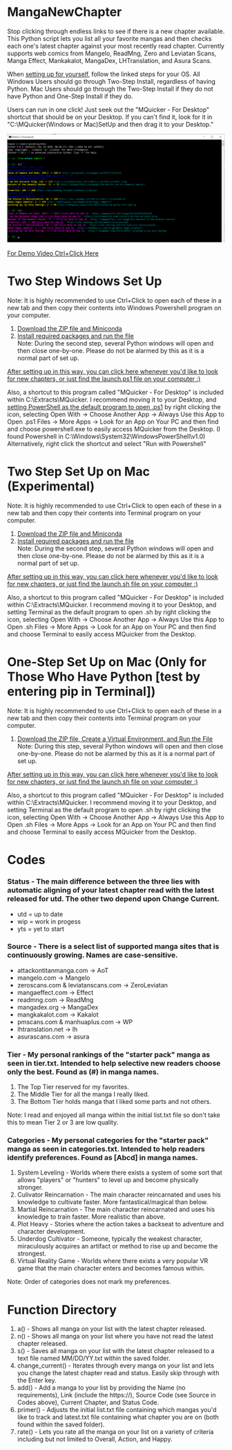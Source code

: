 # MangaNewChapter
Stop clicking through endless links to see if there is a new chapter available. This Python script lets you list all your favorite mangas and then checks each one's latest chapter against your most recently read chapter. Currently supports web comics from Mangelo, ReadMng, Zero and Leviatan Scans, Manga Effect, Mankakalot, MangaDex, LHTranslation, and Asura Scans.

When <a href="#su">setting up for yourself</a>, follow the linked steps for your OS. All Windows Users should go through Two-Step Install, regardless of having Python. Mac Users should go through the Two-Step Install if they do not have Python and One-Step Install if they do.

Users can run in one click! Just seek out the "MQuicker - For Desktop" shortcut that should be on your Desktop. If you can't find it, look for it in "C:\MQuicker\(Windows or Mac)SetUp and then drag it to your Desktop."

<img src="mcheck_ex.png"/>

<a href="https://youtu.be/AyZsZzuTAPg/" target="_blank">For Demo Video Ctrl+Click Here</a>

<h1 id="su">Two Step Windows Set Up</h1>
Note: It is highly recommended to use Ctrl+Click to open each of these in a new tab and then copy their contents into Windows Powershell program on your computer.
<ol>
  <a href="WindowsSetUp\setup.ps1"><li>Download the ZIP file and Miniconda</li></a>
  <a href="WindowsSetUp\setup2.ps1"><li>Install required packages and run the file</li></a>
  Note: During the second step, several Python windows will open and then close one-by-one. Please do not be alarmed by this as it is a normal part of set up.
</ol>
<a href="WindowsSetUp\launch.ps1">After setting up in this way, you can click here whenever you'd like to look for new chapters, or just find the launch.ps1 file on your computer :)</a> <p>Also, a shortcut to this program called "MQuicker - For Desktop" is included within C:\Extracts\MQuicker.
I recommend moving it to your Desktop, and <a href="https://www.top-password.com/blog/set-ps1-script-to-open-with-powershell-by-default/">setting PowerShell as the default program to open .ps1</a> by right clicking the icon, selecting Open With -> Choose Another App -> Always Use this App to Open .ps1 Files -> More Apps -> Look for an App on Your PC and then find and choose powershell.exe to easily access MQuicker from the Desktop.
(I found Powershell in C:\Windows\System32\WindowsPowerShell\v1.0) Alternatively, right click the shortcut and select "Run with Powershell"</p>

<h1 id="2m">Two Step Set Up on Mac (Experimental)</h1>
Note: It is highly recommended to use Ctrl+Click to open each of these in a new tab and then copy their contents into Terminal program on your computer.
<ol>
  <a href="MacSetUp\setup.sh"><li>Download the ZIP file and Miniconda</li></a>
  <a href="MacSetUp\setup2.sh"><li>Install required packages and run the file</li></a>
  Note: During the second step, several Python windows will open and then close one-by-one. Please do not be alarmed by this as it is a normal part of set up.
</ol>
<a href="MacSetUp\">After setting up in this way, you can click here whenever you'd like to look for new chapters, or just find the launch.sh file on your computer :)</a> <p>Also, a shortcut to this program called "MQuicker - For Desktop" is included within C:\Extracts\MQuicker.
I recommend moving it to your Desktop, and setting Terminal as the default program to open .sh by right clicking the icon, selecting Open With -> Choose Another App -> Always Use this App to Open .sh Files -> More Apps -> Look for an App on Your PC and then find and choose Terminal to easily access MQuicker from the Desktop.</p>

<h1 id="2m">One-Step Set Up on Mac (Only for Those Who Have Python [test by entering pip in Terminal])</h1>
Note: It is highly recommended to use Ctrl+Click to open each of these in a new tab and then copy their contents into Terminal program on your computer.
<ol>
  <a href="MacSetUp\setup_for_python_users.sh"><li>Download the ZIP file, Create a Virtual Environment, and Run the File</li></a>
  Note: During this step, several Python windows will open and then close one-by-one. Please do not be alarmed by this as it is a normal part of set up.
</ol>
<a href="MacSetUp\launch.sh">After setting up in this way, you can click here whenever you'd like to look for new chapters, or just find the launch.sh file on your computer :)</a> <p>Also, a shortcut to this program called "MQuicker - For Desktop" is included within C:\Extracts\MQuicker.
I recommend moving it to your Desktop, and setting Terminal as the default program to open .sh by right clicking the icon, selecting Open With -> Choose Another App -> Always Use this App to Open .sh Files -> More Apps -> Look for an App on Your PC and then find and choose Terminal to easily access MQuicker from the Desktop.</p>

# Codes

### Status - The main difference between the three lies with automatic aligning of your latest chapter read with the latest released for utd. The other two depend upon Change Current.
<ul>
  <li>utd = up to date</li>
  <li>wip = work in progess</li>
  <li>yts = yet to start</li>
</ul>

### Source - There is a select list of supported manga sites that is continuously growing. Names are case-sensitive.
<ul>
  <li>attackontitanmanga.com -> AoT</li>
  <li>mangelo.com -> Mangelo</li>
  <li>zeroscans.com & leviatanscans.com -> ZeroLeviatan</li>
  <li>mangaeffect.com -> Effect</li>
  <li>readmng.com -> ReadMng</li>
  <li>mangadex.org -> MangaDex</li>
  <li>mangkakalot.com -> Kakalot</li>
  <li>pmscans.com & manhuaplus.com -> WP</li>
  <li>lhtranslation.net -> lh</li>
  <li>asurascans.com -> asura</li>
 </ul>
 
### Tier - My personal rankings of the "starter pack" manga as seen in tier.txt. Intended to help selective new readers choose only the best. Found as (#) in manga names.
<ol>
  <li>The Top Tier reserved for my favorites.</li>
  <li>The Middle Tier for all the manga I really liked.</li>
  <li>The Bottom Tier holds manga that I liked some parts and not others. </li>
 </ol>
 Note: I read and enjoyed all manga within the initial list.txt file so don't take this to mean Tier 2 or 3 are low quality.
 
### Categories - My personal categories for the "starter pack" manga as seen in categories.txt. Intended to help readers identify preferences. Found as \[Abcd\] in manga names.
<ol>
  <li>System Leveling - Worlds where there exists a system of some sort that allows "players" or "hunters" to level up and become physically stronger.</li>
  <li>Culivator Reincarnation - The main character reincarnated and uses his knowledge to cultivate faster. More fantastical/magical than below.</li>
  <li>Martial Reincarnation - The main character reincarnated and uses his knowledge to train faster. More realistic than above.</li>
  <li>Plot Heavy - Stories where the action takes a backseat to adventure and character development.</li>
  <li>Underdog Cultivator - Someone, typically the weakest character, miraculously acquires an artifact or method to rise up and become the strongest.</li>
  <li>Virtual Reality Game - Worlds where there exists a very popular VR game that the main character enters and becomes famous within.</li>
 </ol>
 Note: Order of categories does not mark my preferences.
 
# Function Directory
<ol>
  <li>a() - Shows all manga on your list with the latest chapter released.</li>
  <li>n() - Shows all manga on your list where you have not read the latest chapter released.</li>
  <li>s() - Saves all manga on your list with the latest chapter released to a text file named MM/DD/YY.txt within the saved folder.</li>
  <li>change_current() - Iterates through every manga on your list and lets you change the latest chapter read and status. Easily skip through with the Enter key.</li>
  <li>add() - Add a manga to your list by providing the Name (no requirements), Link (include the https://), Source Code (see Source in Codes above), Current Chapter, and Status Code.</li>
  <li>primer() - Adjusts the initial list.txt file containing which mangas you'd like to track and latest.txt file containing what chapter you are on (both found within the saved folder).</li>
  <li>rate() - Lets you rate all the manga on your list on a variety of criteria including but not limited to Overall, Action, and Happy.</li>
</ol>

